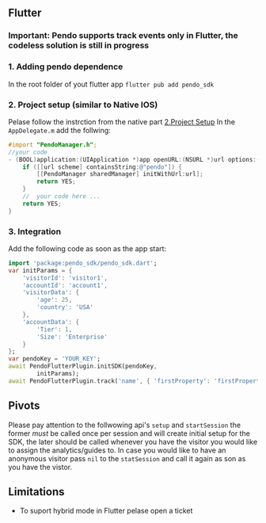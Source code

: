 
## Flutter
### Important: Pendo supports track events only in Flutter, the codeless solution is still in progress
### 1. Adding pendo dependence 
In the root folder of yout flutter app
`flutter pub add pendo_sdk`

### 2. Project setup (similar to Native IOS)
Pelase follow the instrction from the native part [2.Project Setup](#project-setup_anchor)
In the `AppDelegate.m` add the follwing:
```objectivec
#import "PendoManager.h";
//your code
- (BOOL)application:(UIApplication *)app openURL:(NSURL *)url options:(NSDictionary<UIApplicationOpenURLOptionsKey,id> *)options {
    if ([[url scheme] containsString:@"pendo"]) {
        [[PendoManager sharedManager] initWithUrl:url];
        return YES;
    }
    //  your code here ...
    return YES;
}
```
### 3. Integration
Add the following code as soon as the app start:
```dart
import 'package:pendo_sdk/pendo_sdk.dart';
var initParams = {
    'visitorId': 'visitor1',
    'accountId': 'account1',
    'visitorData': {
        'age': 25,
        'country': 'USA'
    },
    'accountData': {
        'Tier': 1,
        'Size': 'Enterprise'
    }
};
var pendoKey = 'YOUR_KEY';
await PendoFlutterPlugin.initSDK(pendoKey,
        initParams);
await PendoFlutterPlugin.track('name', { 'firstProperty': 'firstPropertyValue', 'secondProperty': 'secondPropertyValue'});
```

## Pivots
Please pay attention to the follwowing api's ``` setup ``` and ```startSession``` the former *must* be called once per session and will create initial setup for the SDK, the later should be called whenever you have the visitor you would like to assign the analytics/guides to. In case you would like to have an anonymous visitor pass ```nil``` to the ```statSession``` and call it again as son as you have the vistor. 

## Limitations
* To suport hybrid mode in Flutter pelase open a ticket


